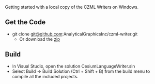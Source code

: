 Getting started with a local copy of the CZML Writers on Windows.

## Get the Code

* git clone git@github.com:AnalyticalGraphicsInc/czml-writer.git
	* Or download the [zip](https://github.com/AnalyticalGraphicsInc/czml-writer/zipball/master)
	
## Build

* In Visual Studio, open the solution CesiumLanguageWriter.sln
* Select Build -> Build Solution (Ctrl + Shift + B) from the build menu to compile all the included projects.
